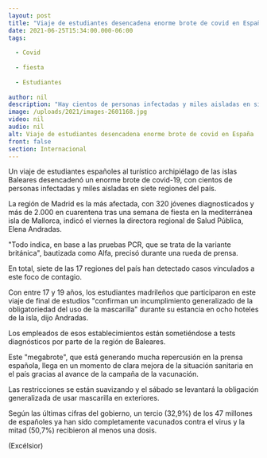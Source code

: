 ```yaml
---
layout: post
title: "Viaje de estudiantes desencadena enorme brote de covid en España"
date: 2021-06-25T15:34:00.000-06:00
tags:
  
  - Covid
  
  - fiesta
  
  - Estudiantes
  
author: nil
description: "Hay cientos de personas infectadas y miles aisladas en siete regiones del país, Madrid es la más afectada con 320 jóvenes diagnosticados y más de 2 mil en cuarentena"
image: /uploads/2021/images-2601168.jpg
video: nil
audio: nil
alt: Viaje de estudiantes desencadena enorme brote de covid en España
front: false
section: Internacional
---
```


Un viaje de estudiantes españoles al turístico archipiélago de las islas Baleares desencadenó un enorme brote de covid-19, con cientos de personas infectadas y miles aisladas en siete regiones del país.

La región de Madrid es la más afectada, con 320 jóvenes diagnosticados y más de 2.000 en cuarentena tras una semana de fiesta en la mediterránea isla de Mallorca, indicó el viernes la directora regional de Salud Pública, Elena Andradas.

"Todo indica, en base a las pruebas PCR, que se trata de la variante británica", bautizada como Alfa, precisó durante una rueda de prensa.

En total, siete de las 17 regiones del país han detectado casos vinculados a este foco de contagio.

Con entre 17 y 19 años, los estudiantes madrileños que participaron en este viaje de final de estudios "confirman un incumplimiento generalizado de la obligatoriedad del uso de la mascarilla" durante su estancia en ocho hoteles de la isla, dijo Andradas.

Los empleados de esos establecimientos están sometiéndose a tests diagnósticos por parte de la región de Baleares.

Este "megabrote", que está generando mucha repercusión en la prensa española, llega en un momento de clara mejora de la situación sanitaria en el país gracias al avance de la campaña de la vacunación.

Las restricciones se están suavizando y el sábado se levantará la obligación generalizada de usar mascarilla en exteriores.

Según las últimas cifras del gobierno, un tercio (32,9%) de los 47 millones de españoles ya han sido completamente vacunados contra el virus y la mitad (50,7%) recibieron al menos una dosis.

(Excélsior)